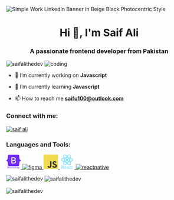 ![Simple Work LinkedIn Banner in Beige Black Photocentric Style](https://github.com/saifaliTheDev/saifaliTheDev/assets/143219742/8ad0a727-b3e8-4eb8-a9c5-2bb62718e77c)

<h1 align="center">Hi 👋, I'm Saif Ali</h1>
<h3 align="center">A passionate frontend developer from Pakistan</h3>

<img align= "right" alt= "coding" width="400px" src = "https://camo.githubusercontent.com/7de37139d0b4c1ce40865e799b446c0e963a3dd8fb68d239707237c40604fa3d/68747470733a2f2f63646e2e6472696262626c652e636f6d2f75736572732f3733303730332f73637265656e73686f74732f363538313234332f6176656e746f2e676966" >

<p align="left"> <img src="https://komarev.com/ghpvc/?username=saifalithedev&label=Profile%20views&color=0e75b6&style=flat" alt="saifalithedev" /> </p>

- 🔭 I’m currently working on **Javascript**

- 🌱 I’m currently learning **Javascript**

- 📫 How to reach me **saifu100@outlook.com**

<h3 align="left">Connect with me:</h3>
<p align="left">
<a href="www.linkedin.com/in/
saif-ali-54aabb200" target="blank"><img align="center" src="https://raw.githubusercontent.com/rahuldkjain/github-profile-readme-generator/master/src/images/icons/Social/linked-in-alt.svg" alt="saif ali" height="30" width="40" /></a>
</p>

<h3 align="left">Languages and Tools:</h3>
<p align="left"> <a href="https://getbootstrap.com" target="_blank" rel="noreferrer"> <img src="https://raw.githubusercontent.com/devicons/devicon/master/icons/bootstrap/bootstrap-plain-wordmark.svg" alt="bootstrap" width="40" height="40"/> </a> <a href="https://www.figma.com/" target="_blank" rel="noreferrer"> <img src="https://www.vectorlogo.zone/logos/figma/figma-icon.svg" alt="figma" width="40" height="40"/> </a> <a href="https://developer.mozilla.org/en-US/docs/Web/JavaScript" target="_blank" rel="noreferrer"> <img src="https://raw.githubusercontent.com/devicons/devicon/master/icons/javascript/javascript-original.svg" alt="javascript" width="40" height="40"/> </a> <a href="https://reactjs.org/" target="_blank" rel="noreferrer"> <img src="https://raw.githubusercontent.com/devicons/devicon/master/icons/react/react-original-wordmark.svg" alt="react" width="40" height="40"/> </a> <a href="https://reactnative.dev/" target="_blank" rel="noreferrer"> <img src="https://reactnative.dev/img/header_logo.svg" alt="reactnative" width="40" height="40"/> </a> </p>

<p><img align="left" src="https://github-readme-stats.vercel.app/api/top-langs?username=saifalithedev&show_icons=true&locale=en&layout=compact" alt="saifalithedev" /></p>

<p>&nbsp;<img align="center" src="https://github-readme-stats.vercel.app/api?username=saifalithedev&show_icons=true&locale=en" alt="saifalithedev" /></p>

<p><img align="center" src="https://github-readme-streak-stats.herokuapp.com/?user=saifalithedev&" alt="saifalithedev" /></p>
